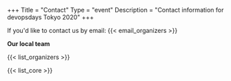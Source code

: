 +++
Title = "Contact"
Type = "event"
Description = "Contact information for devopsdays Tokyo 2020"
+++


If you'd like to contact us by email: {{< email_organizers >}}

**Our local team**

{{< list_organizers >}}


{{< list_core >}}
